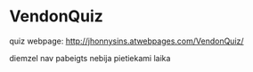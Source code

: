 # VendonQuiz
quiz
webpage:
http://jhonnysins.atwebpages.com/VendonQuiz/

diemzel nav pabeigts nebija pietiekami laika
